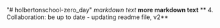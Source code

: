 "# holbertonschool-zero_day" 
*markdown text*
**more markdown text**
** 4. Collaboration: be up to date - updating readme file, v2**
